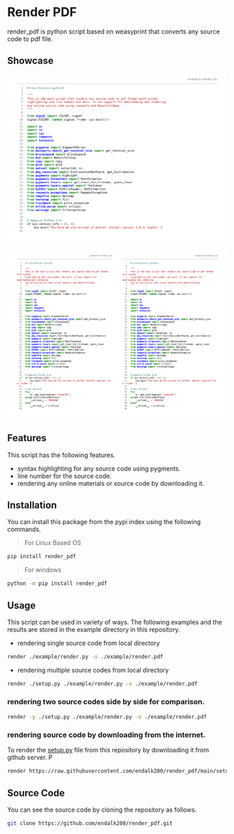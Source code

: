 # Render PDF

render_pdf is python script based on weasyprint that converts any source code to pdf file. 

## Showcase

![Rendered source code](https://github.com/endalk200/render_pdf/blob/master/example/render.png?raw=true)

![Side By Side Rendered Source Code](https://github.com/endalk200/render_pdf/blob/master/example/render_side_by_side.png?raw=true)

## Features

This script has the following features.

* syntax highlighting for any source code using pygments.
* line number for the source code.
* rendering any online materials or source code by downloading it.

## Installation

You can install this package from the pypi index using the following commands.

> For Linux Based OS
```bash
pip install render_pdf
```

> For windows
```bash
python -m pip install render_pdf
```

## Usage

This script can be used in variety of ways. The following examples and the results are stored in the example directory
in this repository.

* rendering single source code from local directory

```bash
render ./example/render.py -o ./example/render.pdf
```

* rendering multiple source codes from local directory

```bash
render ./setup.py ./example/render.py -o ./example/render.pdf
```

### rendering two source codes side by side for comparison.

```bash
render -y ./setup.py ./example/render.py -o ./example/render.pdf
```

### rendering source code by downloading from the internet.

To render the [setup.py](https://raw.githubusercontent.com/endalk200/render_pdf/main/setup.py) file
from this repository by downloading it from github server.
P
```bash
render https://raw.githubusercontent.com/endalk200/render_pdf/main/setup.py -o setup.pdf
```

## Source Code

You can see the source code by cloning the repository as follows.
```bash
git clone https://github.com/endalk200/render_pdf.git
```

